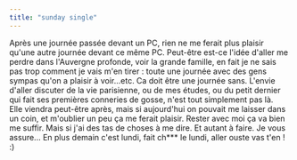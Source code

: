 ```yaml
---
title: "sunday single"
---
```


Après une journée passée devant un PC, rien ne me ferait plus plaisir qu'une
autre journée devant ce même PC. Peut-être est-ce l'idée d'aller me perdre
dans l'Auvergne profonde, voir la grande famille, en fait je ne sais pas trop
comment je vais m'en tirer : toute une journée avec des gens sympas qu'on a
plaisir à voir...etc. Ca doit être une journée sans. L'envie d'aller discuter
de la vie parisienne, ou de mes études, ou du petit dernier qui fait ses
premières conneries de gosse, n'est tout simplement pas là.  
Elle viendra peut-être après, mais si aujourd'hui on pouvait me laisser dans
un coin, et m'oublier un peu ça me ferait plaisir. Rester avec moi ça va bien
me suffir. Mais si j'ai des tas de choses à me dire. Et autant à faire. Je
vous assure... En plus demain c'est lundi, fait ch*** le lundi, aller ouste
vas t'en ! :)

